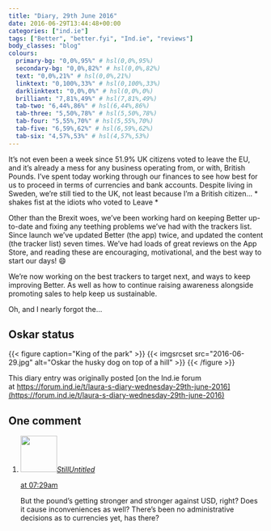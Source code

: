 ```yaml
---
title: "Diary, 29th June 2016"
date: 2016-06-29T13:44:48+00:00
categories: ["ind.ie"]
tags: ["Better", "better.fyi", "Ind.ie", "reviews"]
body_classes: "blog"
colours:
  primary-bg: "0,0%,95%" # hsl(0,0%,95%)
  secondary-bg: "0,0%,82%" # hsl(0,0%,82%)
  text: "0,0%,21%" # hsl(0,0%,21%)
  linktext: "0,100%,33%" # hsl(0,100%,33%)
  darklinktext: "0,0%,0%" # hsl(0,0%,0%)
  brilliant: "7,81%,49%" # hsl(7,81%,49%)
  tab-two: "6,44%,86%" # hsl(6,44%,86%)
  tab-three: "5,50%,78%" # hsl(5,50%,78%)
  tab-four: "5,55%,70%" # hsl(5,55%,70%)
  tab-five: "6,59%,62%" # hsl(6,59%,62%)
  tab-six: "4,57%,53%" # hsl(4,57%,53%)
---
```


It’s not even been a week since 51.9% UK citizens voted to leave the EU, and it’s already a mess for any business operating from, or with, British Pounds. I’ve spent today working through our finances to see how best for us to proceed in terms of currencies and bank accounts. Despite living in Sweden, we’re still tied to the UK, not least because I’m a British citizen… * shakes fist at the idiots who voted to Leave *

Other than the Brexit woes, we’ve been working hard on keeping Better up-to-date and fixing any teething problems we’ve had with the trackers list. Since launch we’ve updated Better (the app) twice, and updated the content (the tracker list) seven times. We’ve had loads of great reviews on the App Store, and reading these are encouraging, motivational, and the best way to start our days! :smile:

We’re now working on the best trackers to target next, and ways to keep improving Better. As well as how to continue raising awareness alongside promoting sales to help keep us sustainable.

Oh, and I nearly forgot the…

## Oskar status

{{< figure caption="King of the park" >}}
  {{< imgsrcset src="2016-06-29.jpg" alt="Oskar the husky dog on top of a hill" >}}
{{< /figure >}}

This diary entry was originally posted [on the Ind.ie forum at https://forum.ind.ie/t/laura-s-diary-wednesday-29th-june-2016](https://forum.ind.ie/t/laura-s-diary-wednesday-29th-june-2016)

## One comment

<ol class="commentlist">
	<li class="comment even thread-even depth-1" id="li-comment-149574">
			<div class="comment-author vcard">
			<img alt='' src='https://secure.gravatar.com/avatar/78210c087209d1786ca800c647c69375?s=72&amp;d=mm&amp;r=g' srcset='https://secure.gravatar.com/avatar/78210c087209d1786ca800c647c69375?s=144&amp;d=mm&amp;r=g 2x' class='avatar avatar-72 photo' height='72' width='72' /><cite class="fn"><a href='https://untitledkingdom.co/' rel='external nofollow' class='url'>StillUntitled</a></cite>
				<aside class="comment-meta commentmetadata"><p><a href="#comment-149574"><time datetime="2016-08-23T07:29:34+00:00" pubdate class="published">
		 at <span class="hours">07:29am</span></time></a></p>
	</aside>
	</div>
	<div class="comment-entry">
		But the pound’s getting stronger and stronger against USD, right? Does it cause inconveniences as well? There’s been no administrative decisions as to currencies yet, has there?
	</div>
</li>
</ol>
